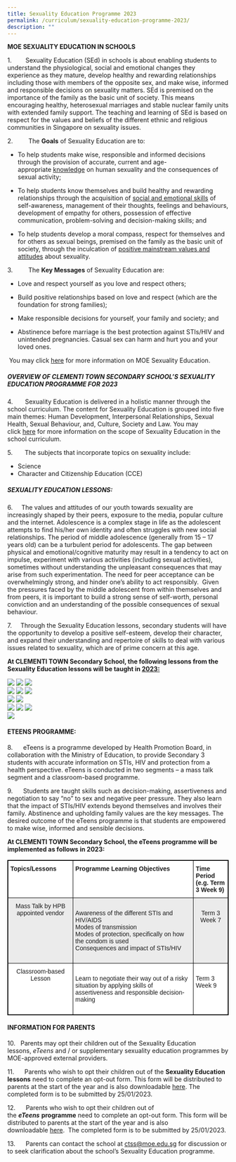 ```yaml
---
title: Sexuality Education Programme 2023
permalink: /curriculum/sexuality-education-programme-2023/
description: ""
---
```

**MOE SEXUALITY EDUCATION IN SCHOOLS**

1.&nbsp; &nbsp; &nbsp; &nbsp;&nbsp;Sexuality Education (SEd) in schools is about enabling students to understand the physiological, social and emotional changes they experience as they mature, develop healthy and rewarding relationships including those with members of the opposite sex, and make wise, informed and responsible decisions on sexuality matters. SEd is premised on the importance of the family as the basic unit of society. This means encouraging healthy, heterosexual marriages and stable nuclear family units with extended family support. The teaching and learning of SEd is based on respect for the values and beliefs of the different ethnic and religious communities in Singapore on sexuality issues.&nbsp;

  

  

2.&nbsp;&nbsp;&nbsp;&nbsp;&nbsp;&nbsp;&nbsp;&nbsp; The **Goals** of Sexuality Education are to:

* To help students make wise, responsible and informed decisions through the provision of accurate, current and age-appropriate&nbsp;<u>knowledge</u>&nbsp;on human sexuality and the consequences of sexual activity;&nbsp;

* To help students know themselves and build healthy and rewarding relationships through the acquisition of&nbsp;<u>social and emotional skills</u>&nbsp;of self-awareness, management of their thoughts, feelings and behaviours, development of empathy for others, possession of effective communication, problem-solving and decision-making skills; and  

* To help students develop a moral compass, respect for themselves and for others as sexual beings, premised on the family as the basic unit of society, through the inculcation of&nbsp;<u>positive mainstream values and attitudes</u>&nbsp;about sexuality.

3.&nbsp;&nbsp;&nbsp;&nbsp;&nbsp;&nbsp;&nbsp;&nbsp; The **Key Messages** of Sexuality Education are:

* Love and respect yourself as you love and respect others;

* Build positive relationships based on love and respect (which are the foundation for strong families);

* Make responsible decisions for yourself, your family and society; and

* Abstinence before marriage is the best protection against STIs/HIV and unintended pregnancies. Casual sex can harm and hurt you and your loved ones.

&nbsp;You may click&nbsp;[here](https://www.moe.gov.sg/programmes/sexuality-education)&nbsp;for more information on MOE Sexuality Education.
 
#####  OVERVIEW OF CLEMENTI TOWN SECONDARY SCHOOL’S SEXUALITY EDUCATION PROGRAMME FOR 2023


  

4.&nbsp;&nbsp;&nbsp;&nbsp;&nbsp;&nbsp; Sexuality Education is delivered in a holistic manner through the school curriculum.&nbsp;The content for Sexuality Education is grouped into five main themes: Human Development, Interpersonal Relationships, Sexual Health, Sexual Behaviour, and, Culture, Society and Law. You may click&nbsp;[here](https://go.gov.sg/moe-sexuality-education-scope)&nbsp;for more information on the scope of Sexuality Education in the school curriculum.

  

5.&nbsp;&nbsp;&nbsp;&nbsp;&nbsp;&nbsp; The subjects that incorporate topics on sexuality include:

*   Science
*   Character and Citizenship Education (CCE)

##### SEXUALITY EDUCATION LESSONS:


6.&nbsp; &nbsp; &nbsp;The values and attitudes of our youth towards sexuality are increasingly shaped by their peers, exposure to the media, popular culture and the internet. Adolescence is a complex stage in life as the adolescent attempts to find his/her own identity and often struggles with new social relationships. The period of middle adolescence (generally from 15 – 17 years old) can be a turbulent period for adolescents. The gap between physical and emotional/cognitive maturity may result in a tendency to act on impulse, experiment with various activities (including sexual activities), sometimes without understanding the unpleasant consequences that may arise from such experimentation. The need for peer acceptance can be overwhelmingly strong, and hinder one’s ability to act responsibly.&nbsp; Given the pressures faced by the middle adolescent from within themselves and from peers, it is important to build a strong sense of self-worth, personal conviction and an understanding of the possible consequences of sexual behaviour.&nbsp;

7.&nbsp; &nbsp; &nbsp;Through the Sexuality Education lessons, secondary students will have the opportunity to develop a positive self-esteem, develop their character, and expand their understanding and repertoire of skills to deal with various issues related to sexuality, which are of prime concern at this age.&nbsp;

  

<strong>At CLEMENTI TOWN Secondary School, the following lessons from the Sexuality Education&nbsp;lessons will be taught in&nbsp;<u>2023:</u></strong>

![](/images/SexEd2023/S1.jpg)
![](/images/SexEd2023/S3.jpg)
![](/images/SexEd2023/S4.jpg) <br>
![](/images/SexEd2023/S5.jpg)
![](/images/SexEd2023/S7.jpg)
![](/images/SexEd2023/S8.jpg) <br>
![](/images/SexEd2023/S9.jpg)
![](/images/SexEd2023/S11.jpg) <br>
![](/images/SexEd2023/S12.jpg)
![](/images/SexEd2023/S14.jpg)
![](/images/SexEd2023/S15.jpg) <br>
![](/images/SexEd2023/S16.jpg)

#### **ETEENS PROGRAMME:**


  

8.&nbsp; &nbsp; &nbsp; eTeens is a programme developed by Health Promotion Board, in collaboration with the Ministry of Education, to provide Secondary 3 students with accurate information on STIs, HIV and protection from a health perspective. eTeens is conducted in two segments – a mass talk segment and a classroom-based programme.  
  
9.&nbsp; &nbsp; &nbsp; Students are taught skills such as decision-making, assertiveness and negotiation to say “no” to sex and negative peer pressure. They also learn that the impact of STIs/HIV extends beyond themselves and involves their family. Abstinence and upholding family values are the key messages. The desired outcome of the eTeens programme is that students are empowered to make wise, informed and sensible decisions.  
  
**At CLEMENTI TOWN Secondary School, the eTeens programme will be implemented as follows in 2023:**

<style type="text/css">
.tg  {border-collapse:collapse;border-spacing:0;}
.tg td{border-color:black;border-style:solid;border-width:1px;font-family:Arial, sans-serif;font-size:14px;
  overflow:hidden;padding:10px 5px;word-break:normal;}
.tg th{border-color:black;border-style:solid;border-width:1px;font-family:Arial, sans-serif;font-size:14px;
  font-weight:normal;overflow:hidden;padding:10px 5px;word-break:normal;}
.tg .tg-3icd{background-color:#EBEBEB;text-align:left;vertical-align:top}
.tg .tg-b1n3{background-color:#EBEBEB;text-align:center;vertical-align:top}
.tg .tg-dgl5{background-color:#FFF;font-weight:bold;text-align:left;vertical-align:top}
.tg .tg-7yig{background-color:#FFF;text-align:center;vertical-align:top}
.tg .tg-ktyi{background-color:#FFF;text-align:left;vertical-align:top}
</style>
<table style="border: 1px solid black" class="tg">
<thead>
  <tr>
    <th style="border: 1px solid black" class="tg-dgl5">Topics/Lessons</th>
    <th style="border: 1px solid black" class="tg-dgl5">Programme Learning Objectives</th>
    <th style="border: 1px solid black" class="tg-dgl5">Time Period<br>(e.g. Term 3 Week 9)</th>
  </tr>
</thead>
<tbody>
  <tr>
    <td style="border: 1px solid black" class="tg-b1n3">Mass Talk by HPB appointed vendor</td>
    <td style="border: 1px solid black" class="tg-3icd"><br>Awareness of the different STIs and HIV/AIDS<br>Modes of transmission<br>Modes of protection, specifically on how the condom is used<br>Consequences and impact of STIs/HIV<br><br></td>
    <td style="border: 1px solid black" class="tg-b1n3"><br>Term 3 Week 7</td>
  </tr>
  <tr>
    <td style="border: 1px solid black" class="tg-7yig">Classroom-based Lesson</td>
    <td style="border: 1px solid black" class="tg-ktyi"><br>Learn to negotiate their way out of a risky situation by applying skills of assertiveness and responsible decision-making<br><br></td>
    <td style="border: 1px solid black" class="tg-ktyi"><br>Term 3 Week 9</td>
  </tr>
</tbody>
</table>

#### **INFORMATION FOR PARENTS**


  

10.&nbsp; &nbsp;Parents may opt their children out of the Sexuality Education lessons,&nbsp;_eTeens_&nbsp;and / or supplementary sexuality education programmes by MOE-approved external providers.

  

11.&nbsp;&nbsp;&nbsp;&nbsp;&nbsp; Parents who wish to opt their children out of the&nbsp;**Sexuality Education lessons**&nbsp;need to complete an opt-out form. This form will be distributed to parents at the start of the year and is also downloadable&nbsp;[here](/files/SexEd2023/Annex%20A.pdf). The completed form is to be submitted by 25/01/2023.

  

12.&nbsp;&nbsp;&nbsp;&nbsp;&nbsp; Parents who wish to opt their children out of the&nbsp;**_eTeens_**&nbsp;**programme**&nbsp;need to complete an opt-out form. This form will be distributed to parents at the start of the year and is also downloadable&nbsp;[here](/files/SexEd2023/Annex%20B.pdf).&nbsp; The completed form is to be submitted by 25/01/2023.

  

13.&nbsp;&nbsp;&nbsp;&nbsp;&nbsp; Parents can contact the school at ctss@moe.edu.sg for discussion or to seek clarification about the school’s Sexuality Education programme.